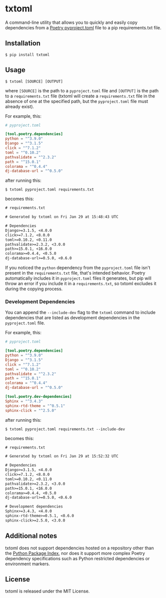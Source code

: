 # txtoml

A command-line utility that allows you to quickly and easily copy dependencies from a [Poetry pyproject.toml](https://python-poetry.org/docs/dependency-specification/)
file to a pip requirements.txt file.

## Installation

```
$ pip install txtoml
```

## Usage

```
$ txtoml [SOURCE] [OUTPUT]
```

where `[SOURCE]` is the path to a `pyproject.toml` file and `[OUTPUT]` is the path to a `requirements.txt` file (txtoml
will create a `requirements.txt` file in the absence of one at the specified path, but the `pyproject.toml` file must
already exist).

For example, this:

```toml
# pyproject.toml

[tool.poetry.dependencies]
python = "^3.9.0"
Django = "^3.1.5"
click = "^7.1.2"
toml = "^0.10.2"
pathvalidate = "^2.3.2"
path = "^15.0.1"
colorama = "^0.4.4"
dj-database-url = "^0.5.0"
```

after running this:

```
$ txtoml pyproject.toml requirements.txt
```

becomes this:

```requirements.txt
# requirements.txt

# Generated by txtoml on Fri Jan 29 at 15:48:43 UTC

# Dependencies
Django>=3.1.5, <4.0.0
click>=7.1.2, <8.0.0
toml>=0.10.2, <0.11.0
pathvalidate>=2.3.2, <3.0.0
path>=15.0.1, <16.0.0
colorama>=0.4.4, <0.5.0
dj-database-url>=0.5.0, <0.6.0
```

If you noticed the `python` dependency from the `pyproject.toml` file isn't present in the `requirements.txt` file,
that's intended behavior. Poetry automatically includes it in `pyproject.toml` files it generates, but pip will throw
an error if you include it in a `requirements.txt`, so txtoml excludes it during the copying process.

### Development Dependencies

You can append the `--include-dev` flag to the `txtoml` command to include dependencies that are listed as development
dependencies in the `pyproject.toml` file.

For example, this:

```toml
# pyproject.toml

[tool.poetry.dependencies]
python = "^3.9.0"
Django = "^3.1.5"
click = "^7.1.2"
toml = "^0.10.2"
pathvalidate = "^2.3.2"
path = "^15.0.1"
colorama = "^0.4.4"
dj-database-url = "^0.5.0"

[tool.poetry.dev-dependencies]
Sphinx = "^3.4.3"
sphinx-rtd-theme = "^0.5.1"
sphinx-click = "^2.5.0"
```

after running this:

```
$ txtoml pyproject.toml requirements.txt --include-dev
```

becomes this:

```requirements.txt
# requirements.txt

# Generated by txtoml on Fri Jan 29 at 15:52:32 UTC

# Dependencies
Django>=3.1.5, <4.0.0
click>=7.1.2, <8.0.0
toml>=0.10.2, <0.11.0
pathvalidate>=2.3.2, <3.0.0
path>=15.0.1, <16.0.0
colorama>=0.4.4, <0.5.0
dj-database-url>=0.5.0, <0.6.0

# Development dependencies
Sphinx>=3.4.3, <4.0.0
sphinx-rtd-theme>=0.5.1, <0.6.0
sphinx-click>=2.5.0, <3.0.0
```

## Additional notes

txtoml does not support dependencies hosted on a repository other than the [Python Package Index](https://pypi.org),
nor does it support more complex Poetry dependency specifications such as Python restricted dependencies or environment
markers.


## License

txtoml is released under the MIT License.